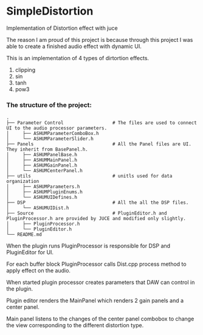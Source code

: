 # SimpleDistortion
Implementation of Distortion effect with juce

The reason I am proud of this project is because through this project I was able to create a finished audio effect with dynamic UI. 

This is an implementation of 4 types of dirtortion effects.
  1) clipping
  2) sin
  3) tanh
  4) pow3

### The structure of the project:
    .
    ├── Parameter Control                  # The files are used to connect UI to the audio processor parameters.
    │     ├── ASHUMParameterComboBox.h
    │     └── ASHUMParameterSlider.h
    ├── Panels                             # All the Panel files are UI. They inherit from BasePanel.h.
    │     ├── ASHUMPanelBase.h
    │     ├── ASHUMMainPanel.h            
    │     ├── ASHUMGainPanel.h
    │     └── ASHUMCenterPanel.h
    ├── utils                              # unitls used for data organization
    │     ├── ASHUMParameters.h
    │     ├── ASHUMPluginEnums.h
    │     └── ASHUMUIDefines.h
    ├── DSP                                # All the all the DSP files.
    │     └── ASHUMUIDist.h
    ├── Source                             # PluginEditor.h and PluginProcessor.h are provided by JUCE and modified only slightly.
    │     ├── PluginProcessor.h
    │     └── PluginEditor.h
    └── README.md

When the plugin runs PluginProcessor is responsible for DSP and PluginEditor for UI.

For each buffer block PluginProcessor calls Dist.cpp process method to apply effect on the audio.

When started plugin processor creates parameters that DAW can control in the plugin.

Plugin editor renders the MainPanel which renders 2 gain panels and a center panel.

Main panel listens to the changes of the center panel combobox to change the view corresponding to the different distortion type.



